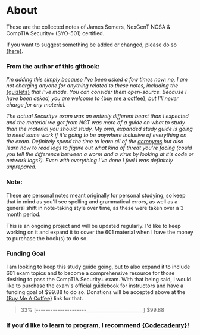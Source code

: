 # About

These are the collected notes of James Somers, NexGenT NCSA & CompTIA Security+ \(SYO-501\) certified.  
  
If you want to suggest something be added or changed, please do so [{](https://forms.gle/MjnsdXMfvd8hKFKU9)[here}](https://forms.gle/MjnsdXMfvd8hKFKU9). 

### From the author of this gitbook:

_I'm adding this simply because I've been asked a few times now: no, I am not charging anyone for anything related to these notes, including the_ [{quizlets}](%20https://quizlet.com/_919uvm?x=1jqt&i=2z4u5u) _that I've made. You can consider them open-source. Because I have been asked, you are welcome to_ [{buy me a coffee}](https://www.buymeacoffee.com/xxcker), _but I'll never charge for any material._ 

_The actual Security+ exam was an entirely different beast than I expected and the material we got from NGT was more of a guide on what to study than the material you should study. My own, expanded study guide is going to need some work if it's going to be anywhere inclusive of everything on the exam. Definitely spend the time to learn all of the_ [_acronyms_](comptia-security+/acronyms.md) _but also learn how to read logs to figure out what kind of threat you're facing \(could you tell the difference between a worm and a virus by looking at it's code or network logs?\). Even with everything I've done I feel I was definitely unprepared._

### Note:

These are personal notes meant originally for personal studying, so keep that in mind as you'll see spelling and grammatical errors, as well as a general shift in note-taking style over time, as these were taken over a 3 month period. 

This is an ongoing project and will be updated regularly. I'd like to keep working on it and expand it to cover the 601 material when I have the money to purchase the book\(s\) to do so. 

### Funding Goal

I am looking to keep this study guide going, but to also expand it to include 601 exam topics and to become a comprehensive resource for those desiring to pass the CompTIA Security+ exam. With that being said, I would like to purchase the exam's official guidebook for instructors and have a funding goal of $99.88 to do so. Donations will be accepted above at the [{Buy Me A Coffee}](https://www.buymeacoffee.com/xxcker) link for that.

> 33% \[---------------------\_\_\_\_\_\_\_\_\_\_\_\_\_\_\_\_\_\_\_\_\_\_\_\_\] $99.88

### If you'd like to learn to program, I recommend [{Codecademy}](http://ssqt.co/mQgKb6g)! 

